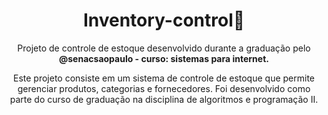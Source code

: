 <h1 align="center">Inventory-control📝</h1>

<p align="center">Projeto de controle de estoque desenvolvido durante a graduação pelo <b>@senacsaopaulo - curso: sistemas para internet.</b></p>
<p align="center">Este projeto consiste em um sistema de controle de estoque que permite gerenciar produtos, categorias e fornecedores. Foi desenvolvido como parte do curso de graduação na disciplina de algoritmos e programação II. </p>
